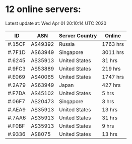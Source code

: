 # 12 online servers:

Latest update at: Wed Apr 01 20:10:14 UTC 2020

| ID | ASN | Server Country | Online |
| -- | --- | -------------- | ------ |
| #.15CF | AS49392 | Russia | 1763 hrs |
| #.7F1D | AS63949 | Singapore | 3011 hrs |
| #.6245 | AS35913 | United States | 31 hrs |
| #.9FC3 | AS53889 | United States | 219 hrs |
| #.E069 | AS40065 | United States | 1747 hrs |
| #.2A79 | AS63949 | Japan | 427 hrs |
| #.F7DA | AS45102 | United States | 5 hrs |
| #.06F7 | AS20473 | Singapore | 3 hrs |
| #.AEA9 | AS35913 | United States | 13 hrs |
| #.7AA6 | AS35913 | United States | 31 hrs |
| #.F0BF | AS35913 | United States | 9 hrs |
| #.9336 | AS8075 | United States | 13 hrs |


